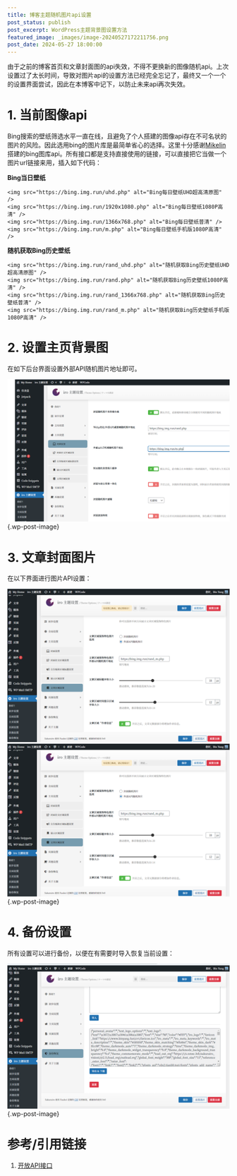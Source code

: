 ```yaml
---
title: 博客主题随机图片api设置
post_status: publish
post_excerpt: WordPress主题背景图设置方法
featured_image: _images/image-20240527172211756.png
post_date: 2024-05-27 18:00:00
---
```


由于之前的博客首页和文章封面图的api失效，不得不更换新的图像随机api。上次设置过了太长时间，导致对图片api的设置方法已经完全忘记了，最终又一个一个的设置界面尝试，因此在本博客中记下，以防止未来api再次失效。

# 1. 当前图像api

Bing搜索的壁纸筛选水平一直在线，且避免了个人搭建的图像api存在不可名状的图片的风险。因此选用bing的图片库是最简单省心的选择。这里十分感谢[Mikelin](https://bing.img.run/)搭建的bing图库api。所有接口都是支持直接使用的链接，可以直接把它当做一个图片url链接来用，插入如下代码：

**Bing当日壁纸**

    <img src="https://bing.img.run/uhd.php" alt="Bing每日壁纸UHD超高清原图" />
    <img src="https://bing.img.run/1920x1080.php" alt="Bing每日壁纸1080P高清" />
    <img src="https://bing.img.run/1366x768.php" alt="Bing每日壁纸普清" />
    <img src="https://bing.img.run/m.php" alt="Bing每日壁纸手机版1080P高清" />

**随机获取Bing历史壁纸**

    <img src="https://bing.img.run/rand_uhd.php" alt="随机获取Bing历史壁纸UHD超高清原图" />
    <img src="https://bing.img.run/rand.php" alt="随机获取Bing历史壁纸1080P高清" />
    <img src="https://bing.img.run/rand_1366x768.php" alt="随机获取Bing历史壁纸普清" />
    <img src="https://bing.img.run/rand_m.php" alt="随机获取Bing历史壁纸手机版1080P高清" />

# 2. 设置主页背景图

在如下后台界面设置外部API随机图片地址即可。

![](/_images/image-20240527172211756.png) {.wp-post-image}

# 3. 文章封面图片

在以下界面进行图片API设置：

![](_images/image-20240527173700100.png)
![](/_images/image-20240527173700100.png) {.wp-post-image}

# 4. 备份设置

所有设置可以进行备份，以便在有需要时导入恢复当前设置：

![](/_images/image-20240527173813974.png){.wp-post-image}

# 参考/引用链接

1. [开放API接口](https://bing.img.run/api.html)
